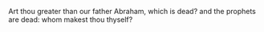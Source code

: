 Art thou greater than our father Abraham, which is dead? and the prophets are dead: whom makest thou thyself?
